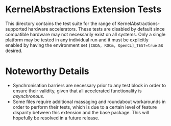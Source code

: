 # KernelAbstractions Extension Tests

This directory contains the test suite for the range of KernelAbstractions-supported hardware accelerators. These tests are disabled by default since compatible hardware may not necessarily exist on all systems. Only a single platform may be tested in any individual run and it must be explicitly enabled by having the environment set `[CUDA, ROCm, OpenCL]_TEST=true` as desired.

# Noteworthy Details

- Synchronisation barriers are necessary prior to any test block in order to ensure their validity, given that all accelerated functionality is *asynchronous*.
- Some files require additional massaging and roundabout workarounds in order to perform their tests, which is due to a certain level of feature disparity between this extension and the base package. This will hopefully be resolved in a future release.
